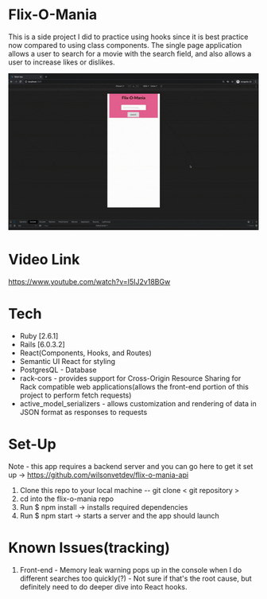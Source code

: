 # Flix-O-Mania

This is a side project I did to practice using hooks since it is best practice now compared to using class components. 
The single page application allows a user to search for a movie with the search field, and also allows a user to increase likes or dislikes.

![flixomania gif](https://github.com/wilsonvetdev/flix-o-mania-api/blob/main/flixomania.gif)

# Video Link
https://www.youtube.com/watch?v=I5IJ2v18BGw

# Tech

* Ruby [2.6.1]
* Rails [6.0.3.2]
* React(Components, Hooks, and Routes)
* Semantic UI React for styling
* PostgresQL - Database
* rack-cors - provides support for Cross-Origin Resource Sharing for Rack compatible web applications(allows the front-end portion of this project to perform fetch requests)
* active_model_serializers - allows customization and rendering of data in JSON format as responses to requests

# Set-Up
Note - this app requires a backend server and you can go here to get it set up -> https://github.com/wilsonvetdev/flix-o-mania-api
1. Clone this repo to your local machine -- git clone < git repository >
2. cd into the flix-o-mania repo
3. Run $ npm install -> installs required dependencies
4. Run $ npm start -> starts a server and the app should launch 

# Known Issues(tracking)
1. Front-end - Memory leak warning pops up in the console when I do different searches too quickly(?) - Not sure if that's the root cause, but definitely need to do deeper dive into React hooks.

